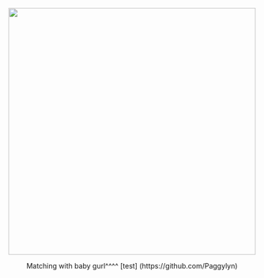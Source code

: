 <p align="center">
    <img width="500" src=https://files.catbox.moe/4hasjq.png
</p>
    
<p align="center">
    Matching with baby gurl^^^^ [test] (https://github.com/Paggylyn)
</p>

<!--
**softtoyshark/softtoyshark** is a ✨ _special_ ✨ repository because its `README.md` (this file) appears on your GitHub profile.

Here are some ideas to get you started:

- 🔭 I’m currently working on ...
- 🌱 I’m currently learning ...
- 👯 I’m looking to collaborate on ...
- 🤔 I’m looking for help with ...
- 💬 Ask me about ...
- 📫 How to reach me: ...
- 😄 Pronouns: ...
- ⚡ Fun fact: ...
-->
